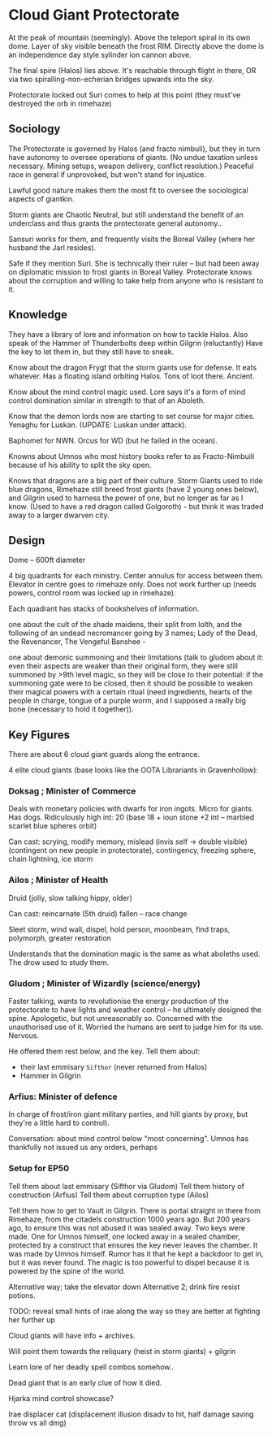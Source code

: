 # Cloud Giant Protectorate
At the peak of mountain (seemingly). Above the teleport spiral in its own dome. 
Layer of sky visible beneath the frost RIM. 
Directly above the dome is an independence day style sylinder ion cannon above. 

The final spire (Halos) lies above. It's reachable through flight in there, OR via two spiralling-non-echerian bridges upwards into the sky. 

Protectorate locked out Suri comes to help at this point (they must've destroyed the orb in rimehaze) 

## Sociology
The Protectorate is governed by Halos (and fracto nimbuli), but they in turn have autonomy to oversee operations of giants. (No undue taxation unless necessary. Mining setups, weapon delivery, conflict resolution.) Peaceful race in general if unprovoked, but won't stand for injustice. 

Lawful good nature makes them the most fit to oversee the sociological aspects of giantkin. 

Storm giants are Chaotic Neutral, but still understand the benefit of an underclass and thus grants the protectorate general autonomy.. 

Sansuri works for them, and frequently visits the Boreal Valley (where her husband the Jarl resides). 

Safe if they mention Suri. She is technically their ruler – but had been away on diplomatic mission to frost giants in Boreal Valley. Protectorate knows about the corruption and willing to take help from anyone who is resistant to it.

## Knowledge
They have a library of lore and information on how to tackle Halos. 
Also speak of the Hammer of Thunderbolts deep within Gilgrin (reluctantly) 
Have the key to let them in, but they still have to sneak. 

Know about the dragon Frygt that the storm giants use for defense. It eats whatever. Has a floating island orbiting Halos. Tons of loot there. Ancient. 

Know about the mind control magic used. Lore says it's a form of mind control domination similar in strength to that of an Aboleth.

Know that the demon lords now are starting to set course for major cities. Yenaghu for Luskan. (UPDATE: Luskan under attack).

Baphomet for NWN. Orcus for WD (but he failed in the ocean).

Knowns about Umnos who most history books refer to as Fracto-Nimbuili because of his ability to split the sky open.

Knows that dragons are a big part of their culture. Storm Giants used to ride blue dragons, Rimehaze still breed frost giants (have 2 young ones below), and Gilgrin used to harness the power of one, but no longer as far as I know. (Used to have a red dragon called Golgoroth) - but think it was traded away to a larger dwarven city.

## Design 
Dome – 600ft diameter 

4 big quadrants for each ministry. Center annulus for access between them. Elevator in centre goes to rimehaze only. Does not work further up (needs powers, control room was locked up in rimehaze). 

Each quadrant has stacks of bookshelves of information. 
 

one about the cult of the shade maidens, their split from lolth, and the following of an undead necromancer going by 3 names; Lady of the Dead, the Revenancer, The Vengeful Banshee -  

one about demonic summoning and their limitations (talk to gludom about it: even their aspects are weaker than their original form, they were still summoned by >9th level magic, so they will be close to their potential:  if the summoning gate were to be closed, then it should be possible to weaken their magical powers with a certain ritual (need ingredients, hearts of the people in charge, tongue of a purple worm, and I supposed a really big bone (necessary to hold it together)). 

## Key Figures
There are about 6 cloud giant guards along the entrance. 

4 elite cloud giants (base looks like the OOTA Librariants in Gravenhollow): 

### Doksag ; Minister of Commerce
Deals with monetary policies with dwarfs for iron ingots. Micro for giants.
Has dogs. Ridiculously high int: 20 (base 18 + ioun stone +2 int – marbled scarlet blue spheres orbit) 

Can cast: scrying, modify memory, mislead (invis self -> double visible) (contingent on new people in protectorate), contingency, freezing sphere, chain lightning,  ice storm 

### Ailos ; Minister of Health
Druid (jolly, slow talking hippy, older) 

Can cast: 
reincarnate (5th druid) fallen – race change 

Sleet storm, wind wall, dispel, hold person, moonbeam, find traps, polymorph, greater restoration 

Understands that the domination magic is the same as what aboleths used. The drow used to study them.

### Gludom ; Minister of Wizardly (science/energy)
Faster talking, wants to revolutionise the energy production of the protectorate to have lights and weather control – he ultimately designed the spine. Apologetic, but not unreasonably so. Concerned with the unauthorised use of it. Worried the humans are sent to judge him for its use. Nervous. 

He offered them rest below, and the key.
Tell them about:
- their last emmisary `Sifthor` (never returned from Halos)
- Hammer in Gilgrin

### Arfius: Minister of defence
In charge of frost/iron giant military parties, and hill giants by proxy, but they're a little hard to control).

Conversation: about mind control below "most concerning". Umnos has thankfully not issued us any orders, perhaps  

 
### Setup for EP50
Tell them about last emmisary (Sifthor via Gludom)
Tell them history of construction (Arfius)
Tell them about corruption type (Ailos)

Tell them how to get to Vault in Gilgrin.
There is portal straight in there from Rimehaze, from the citadels construction 1000 years ago. But 200 years ago, to ensure this was not abused it was sealed away. Two keys were made. One for Umnos himself, one locked away in a sealed chamber, protected by a construct that ensures the key never leaves the chamber. It was made by Umnos himself. Rumor has it that he kept a backdoor to get in, but it was never found. The magic is too powerful to dispel because it is powered by the spine of the world.

Alternative way; take the elevator down
Alternative 2; drink fire resist potions.
 



 
TODO: reveal small hints of irae along the way so they are better at fighting her further up 

Cloud giants will have info + archives. 

Will point them towards the reliquary (heist in storm giants) + gilgrin 

Learn lore of her deadly spell combos somehow.. 

Dead giant that is an early clue of how it died. 

Hjarka mind control showcase? 

Irae displacer cat (displacement illusion disadv to hit, half damage saving throw vs all dmg) 
